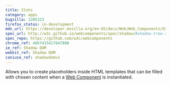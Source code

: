 ```yaml
---
title: Slots
category: apps
bugzilla: 1205323
firefox_status: in-development
mdn_url: https://developer.mozilla.org/en-US/docs/Web/Web_Components/Using_templates_and_slots
spec_url: http://w3c.github.io/webcomponents/spec/shadow/#shadow-tree-slots
spec_repo: https://github.com/w3c/webcomponents
chrome_ref: 4667415417847808
ie_ref: Shadow DOM
webkit_ref: Shadow DOM
caniuse_ref: shadowdomv1
---
```


Allows you to create placeholders inside HTML templates that can be filled with chosen content when a [Web Component](https://developer.mozilla.org/en-US/docs/Web/Web_Components) is instantiated. 
